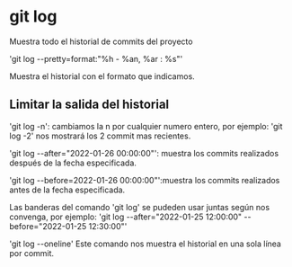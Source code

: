 # git log
Muestra todo el historial de commits del proyecto

'git log --pretty=format:"%h - %an, %ar : %s"'

Muestra el historial con el formato que indicamos.

## Limitar la salida del historial
'git log -n': cambiamos la n por cualquier numero entero,
por ejemplo: 'git log -2' nos mostrará los 2 commit mas recientes.

'git log --after="2022-01-26 00:00:00"': muestra los commits realizados después de la fecha especificada.

'git log --before=2022-01-26 00:00:00"':muestra los commits realizados antes de la fecha especificada.

Las banderas del comando 'git log' se pudeden usar juntas según nos convenga, por ejemplo:
'git log --after="2022-01-25 12:00:00" --before="2022-01-25 12:30:00"'

'git log --oneline'
Este comando nos muestra el historial en una sola línea por commit.